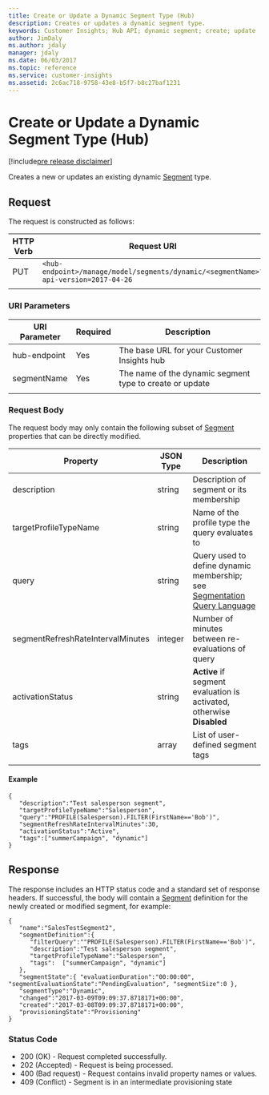 ```yaml
---
title: Create or Update a Dynamic Segment Type (Hub)
description: Creates or updates a dynamic segment type.
keywords: Customer Insights; Hub API; dynamic segment; create; update
author: JimDaly
ms.author: jdaly
manager: jdaly
ms.date: 06/03/2017
ms.topic: reference
ms.service: customer-insights 
ms.assetid: 2c6ac718-9758-43e8-b5f7-b8c27baf1231
---
```


Create or Update a Dynamic Segment Type (Hub)
===========================================

[!include[pre release disclaimer](../../../includes/cc-beta-prerelease-disclaimer.md)]

Creates a new or updates an existing dynamic [Segment](../types/segment.md) type. 
  
## Request  
 The request is constructed as follows:  
  
|**HTTP Verb**|**Request URI**|  
|-------------|---------------|  
|PUT|`<hub-endpoint>/manage/model/segments/dynamic/<segmentName>?api-version=2017-04-26`|
| | |
  
### URI Parameters 
  
|**URI Parameter**|**Required**|**Description**| 
| --------------- | ---------- | ------------- | 
|hub-endpoint|Yes|The base URL for your Customer Insights hub|
|segmentName|Yes|The name of the dynamic segment type to create or update|  
| | | |

### Request Body
The request body may only contain the following subset of [Segment](../types/segment.md) properties that can be directly modified. 
  
  |**Property**|**JSON Type**|**Description**|
| ---------- | ----------- | ------------- |
| description | string | Description of segment or its membership |
| targetProfileTypeName | string | Name of the profile type the query evaluates to |
| query | string | Query used to define dynamic membership; see [Segmentation Query Language](../segquerylang.md) |
| segmentRefreshRateIntervalMinutes | integer | Number of minutes between re-evaluations of query |
| activationStatus | string | **Active** if segment evaluation is activated, otherwise **Disabled** |
| tags | array | List of user-defined segment tags |
| | | |

#### Example

```{json}  
{ 
   "description":"Test salesperson segment",
   "targetProfileTypeName":"Salesperson",
   "query":"PROFILE(Salesperson).FILTER(FirstName=='Bob')",
   "segmentRefreshRateIntervalMinutes":30,
   "activationStatus":"Active",
   "tags":["summerCampaign", "dynamic"]
}
```  
  
## Response  
 The response includes an HTTP status code and a standard set of response headers. If successful, the body will contain a [Segment](../types/segment.md) definition for the newly created or modified segment, for example:

 ```{json}  
{  
   "name":"SalesTestSegment2", 
   "segmentDefinition":{  
      "filterQuery":""PROFILE(Salesperson).FILTER(FirstName=='Bob')", 
      "description":"Test salesperson segment", 
      "targetProfileTypeName":"Salesperson", 
      "tags":  ["summerCampaign", "dynamic"] 
   }, 
   "segmentState":{ "evaluationDuration":"00:00:00", "segmentEvaluationState":"PendingEvaluation", "segmentSize":0 }, 
   "segmentType":"Dynamic", 
   "changed":"2017-03-09T09:09:37.8718171+00:00", 
   "created":"2017-03-08T09:09:37.8718171+00:00", 
   "provisioningState":"Provisioning" 
} 
```
  
### Status Code  

* 200 (OK) - Request completed successfully.
* 202 (Accepted) - Request is being processed.
* 400 (Bad request) - Request contains invalid property names or values.
* 409 (Conflict) - Segment is in an intermediate provisioning state
